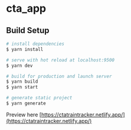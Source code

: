 # cta_app

## Build Setup

```bash
# install dependencies
$ yarn install

# serve with hot reload at localhost:9500
$ yarn dev

# build for production and launch server
$ yarn build
$ yarn start

# generate static project
$ yarn generate
```

Preview here [https://ctatraintracker.netlify.app/](https://ctatraintracker.netlify.app/)